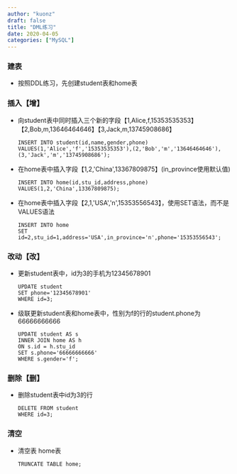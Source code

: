 ```yaml
---
author: "kuonz"
draft: false
title: "DML练习"
date: 2020-04-05
categories: ["MySQL"]
---
```


### 建表

* 按照DDL练习，先创建student表和home表



### 插入【增】

* 向student表中同时插入三个新的字段【1,Alice,f,15353535353】【2,Bob,m,13646464646】【3,Jack,m,13745908686】

  ```mysql
  INSERT INTO student(id,name,gender,phone)
  VALUES(1,'Alice','f','15353535353'),(2,'Bob','m','13646464646'),(3,'Jack','m','13745908686');
  ```

  

* 在home表中插入字段【1,2,'China',13367809875】(in_province使用默认值)

  ```mysql
  INSERT INTO home(id,stu_id,address,phone)
  VALUES(1,2,'China',13367809875);
  ```

* 在home表中插入字段【2,1,'USA','n',15353556543】，使用SET语法，而不是VALUES语法

  ```mysql
  INSERT INTO home
  SET id=2,stu_id=1,address='USA',in_province='n',phone='15353556543';
  ```



### 改动【改】

* 更新student表中，id为3的手机为12345678901

  ```mysql
  UPDATE student
  SET phone='12345678901'
  WHERE id=3;
  ```

* 级联更新student表和home表中，性别为f的行的student.phone为66666666666

  ```mysql
  UPDATE student AS s
  INNER JOIN home AS h
  ON s.id = h.stu_id
  SET s.phone='66666666666'
  WHERE s.gender='f';
  ```

  

### 删除【删】

* 删除student表中id为3的行

  ```mysql
  DELETE FROM student
  WHERE id=3;
  ```



### 清空

* 清空表 home表

  ```mysql
  TRUNCATE TABLE home;
  ```

  